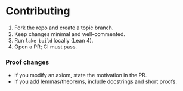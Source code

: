 # Contributing

1. Fork the repo and create a topic branch.
2. Keep changes minimal and well-commented.
3. Run `lake build` locally (Lean 4).
4. Open a PR; CI must pass.

### Proof changes
- If you modify an axiom, state the motivation in the PR.
- If you add lemmas/theorems, include docstrings and short proofs.
